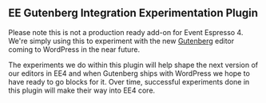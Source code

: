## EE Gutenberg Integration Experimentation Plugin

Please note this is not a production ready add-on for Event Espresso 4.  We're simply using this to experiment with the new [Gutenberg](https://github.com/WordPress/gutenberg) editor coming to WordPress in the near future.

The experiments we do within this plugin will help shape the next version of our editors in EE4 and when Gutenberg ships with WordPress we hope to have ready to go blocks for it.  Over time, successful experiments done in this plugin will make their way into EE4 core.